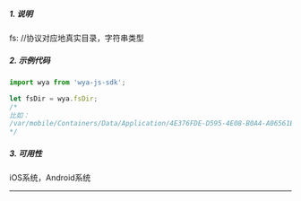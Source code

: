 ##### 1. 说明

fs: //协议对应地真实目录，字符串类型

##### 2. 示例代码

```javascript
import wya from 'wya-js-sdk';

let fsDir = wya.fsDir; 
/* 
比如： 
/var/mobile/Containers/Data/Application/4E376FDE-D595-4E08-B0A4-A06561B31000/Documents/uzfs/A123456789
*/
```
##### 3. 可用性
iOS系统，Android系统

---------